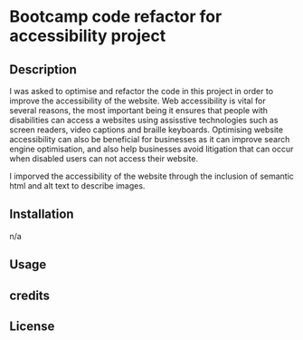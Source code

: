 # Bootcamp code refactor for accessibility project

## Description

I was asked to optimise and refactor the code in this project in order to improve the accessibility of the website. Web accessibility is vital for several reasons, the most important being it ensures that people with disabilities can access a websites using assisstive technologies such as screen readers, video captions and braille keyboards. Optimising website accessibility can also be beneficial for businesses as it can improve search engine optimisation, and also help businesses avoid litigation that can occur when disabled users can not access their website.

I imporved the accessibility of the website through the inclusion of semantic html and alt text to describe images.

## Installation

n/a

## Usage 



## credits

## License 
